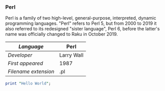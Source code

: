 ### Perl
Perl is a family of two high-level, general-purpose, interpreted, dynamic programming languages. "Perl" refers to Perl 5, but from 2000 to 2019 it also referred to its redesigned "sister language", Perl 6, before the latter's name was officially changed to Raku in October 2019.

|_Language_|Perl|
|-|-|
|_Developer_|Larry Wall|
|_First appeared_|1987|
|_Filename extension_|.pl|

```HelloWorld.pl 
print "Hello World";